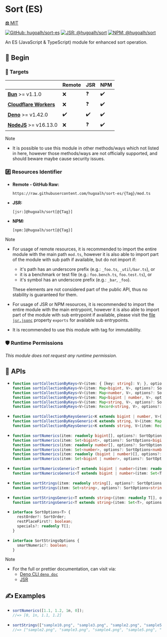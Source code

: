 # Sort (ES)

[**⚖️** MIT](./LICENSE.md)

[![GitHub: hugoalh/sort-es](https://img.shields.io/github/v/release/hugoalh/sort-es?label=hugoalh/sort-es&labelColor=181717&logo=github&logoColor=ffffff&sort=semver&style=flat "GitHub: hugoalh/sort-es")](https://github.com/hugoalh/sort-es)
[![JSR: @hugoalh/sort](https://img.shields.io/jsr/v/@hugoalh/sort?label=@hugoalh/sort&labelColor=F7DF1E&logo=jsr&logoColor=000000&style=flat "JSR: @hugoalh/sort")](https://jsr.io/@hugoalh/sort)
[![NPM: @hugoalh/sort](https://img.shields.io/npm/v/@hugoalh/sort?label=@hugoalh/sort&labelColor=CB3837&logo=npm&logoColor=ffffff&style=flat "NPM: @hugoalh/sort")](https://www.npmjs.com/package/@hugoalh/sort)

An ES (JavaScript & TypeScript) module for enhanced sort operation.

## 🔰 Begin

### 🎯 Targets

|  | **Remote** | **JSR** | **NPM** |
|:--|:--|:--|:--|
| **[Bun](https://bun.sh/)** >= v1.1.0 | ❌ | ❓ | ✔️ |
| **[Cloudflare Workers](https://workers.cloudflare.com/)** | ❌ | ❓ | ✔️ |
| **[Deno](https://deno.land/)** >= v1.42.0 | ✔️ | ✔️ | ✔️ |
| **[NodeJS](https://nodejs.org/)** >= v16.13.0 | ❌ | ❓ | ✔️ |

> [!NOTE]
> - It is possible to use this module in other methods/ways which not listed in here, however those methods/ways are not officially supported, and should beware maybe cause security issues.

### #️⃣ Resources Identifier

- **Remote - GitHub Raw:**
  ```
  https://raw.githubusercontent.com/hugoalh/sort-es/{Tag}/mod.ts
  ```
- **JSR:**
  ```
  [jsr:]@hugoalh/sort[@{Tag}]
  ```
- **NPM:**
  ```
  [npm:]@hugoalh/sort[@{Tag}]
  ```

> [!NOTE]
> - For usage of remote resources, it is recommended to import the entire module with the main path `mod.ts`, however it is also able to import part of the module with sub path if available, but do not import if:
>
>   - it's path has an underscore prefix (e.g.: `_foo.ts`, `_util/bar.ts`), or
>   - it is a benchmark or test file (e.g.: `foo.bench.ts`, `foo.test.ts`), or
>   - it's symbol has an underscore prefix (e.g.: `_bar`, `_foo`).
>
>   These elements are not considered part of the public API, thus no stability is guaranteed for them.
> - For usage of JSR or NPM resources, it is recommended to import the entire module with the main entrypoint, however it is also able to import part of the module with sub entrypoint if available, please visit the [file `jsr.jsonc`](./jsr.jsonc) property `exports` for available sub entrypoints.
> - It is recommended to use this module with tag for immutability.

### 🛡️ Runtime Permissions

*This module does not request any runtime permission.*

## 🧩 APIs

- ```ts
  function sortCollectionByKeys<V>(item: { [key: string]: V; }, options?: SortOptions<string> & SortStringsOptions): { [key: string]: V; };
  function sortCollectionByKeys<V>(item: Map<bigint, V>, options?: SortOptions<bigint>): Map<bigint, V>;
  function sortCollectionByKeys<V>(item: Map<number, V>, options?: SortOptions<number>): Map<number, V>;
  function sortCollectionByKeys<V>(item: Map<bigint | number, V>, options?: SortOptions<bigint | number>): Map<bigint | number, V>;
  function sortCollectionByKeys<V>(item: Map<string, V>, options?: SortOptions<string> & SortStringsOptions): Map<string, V>;
  function sortCollectionByKeys<V>(item: Record<string, V>, options?: SortOptions<string> & SortStringsOptions): Record<string, V>;
  ```
- ```ts
  function sortCollectionByKeysGeneric<K extends bigint | number, V>(item: Map<K, V>, options?: SortOptions<K>): Map<K, V>;
  function sortCollectionByKeysGeneric<K extends string, V>(item: Map<K, V>, options?: SortOptions<K> & SortStringsOptions): Map<K, V>;
  function sortCollectionByKeysGeneric<K extends string, V>(item: Record<K, V>, options?: SortOptions<K> & SortStringsOptions): Record<K, V>;
  ```
- ```ts
  function sortNumerics(item: readonly bigint[], options?: SortOptions<bigint>): bigint[];
  function sortNumerics(item: Set<bigint>, options?: SortOptions<bigint>): Set<bigint>;
  function sortNumerics(item: readonly number[], options?: SortOptions<number>): number[];
  function sortNumerics(item: Set<number>, options?: SortOptions<number>): Set<number>;
  function sortNumerics(item: readonly (bigint | number)[], options?: SortOptions<bigint | number>): (bigint | number)[];
  function sortNumerics(item: Set<bigint | number>, options?: SortOptions<bigint | number>): Set<bigint | number>;
  ```
- ```ts
  function sortNumericsGeneric<T extends bigint | number>(item: readonly T[], options?: SortOptions<T>): T[];
  function sortNumericsGeneric<T extends bigint | number>(item: Set<T>, options?: SortOptions<T>): Set<T>;
  ```
- ```ts
  function sortStrings(item: readonly string[], options?: SortOptions<string> & SortStringsOptions): string[];
  function sortStrings(item: Set<string>, options?: SortOptions<string> & SortStringsOptions): Set<string>;
  ```
- ```ts
  function sortStringsGeneric<T extends string>(item: readonly T[], options?: SortOptions<T> & SortStringsOptions): T[];
  function sortStringsGeneric<T extends string>(item: Set<T>, options?: SortOptions<T> & SortStringsOptions): Set<T>;
  ```
- ```ts
  interface SortOptions<T> {
    restOrder?: SortOrder;
    restPlaceFirst?: boolean;
    specials?: readonly T[];
  }
  ```
- ```ts
  interface SortStringsOptions {
    smartNumeric?: boolean;
  }
  ```

> [!NOTE]
> - For the full or prettier documentation, can visit via:
>   - [Deno CLI `deno doc`](https://docs.deno.com/runtime/reference/cli/documentation_generator/)
>   - [JSR](https://jsr.io/@hugoalh/sort)

## ✍️ Examples

- ```ts
  sortNumerics([1.1, 1.2, 1n, 0]);
  //=> [0, 1n, 1.1, 1.2]
  ```
- ```ts
  sortStrings(["sample10.png", "sample3.png", "sample2.png", "sample5.png", "sample4.png"], { smartNumeric: true });
  //=> ["sample2.png", "sample3.png", "sample4.png", "sample5.png", "sample10.png"]
  ```
